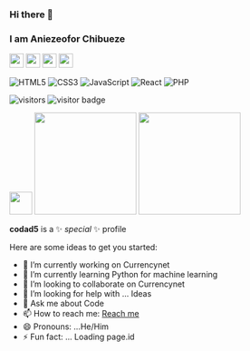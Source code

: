 ### Hi there 👋
### I am Aniezeofor Chibueze
<p>
<a href="https://twitter.com/blue_bueze"><img src="https://img.shields.io/badge/twitter-%231DA1F2.svg?&style=for-the-badge&logo=twitter&logoColor=white" height=25></a> 
<a href="https://instagram.com/Codad5_"><img src="https://img.shields.io/badge/Instagram-pink.svg?&style=for-the-badge&logo=instagram&logoColor=purple" height=25></a> 
<a href="https://dev.to/codad5"><img src="https://img.shields.io/badge/DEV.TO-%230A0A0A.svg?&style=for-the-badge&logo=dev-dot-to&logoColor=white" height=25></a>
<a href="https://YouTube.com/USER"><img src="https://img.shields.io/badge/-YouTube-red?&style=for-the-badge&logo=youtube&logoColor=white" height=25></a>
</p>


![HTML5](https://img.shields.io/badge/HTML5-E34F26?style=for-the-badge&logo=html5&logoColor=white)
![CSS3](https://img.shields.io/badge/CSS3-1572B6?style=for-the-badge&logo=css3&logoColor=white)
![JavaScript](https://img.shields.io/badge/JavaScript-F7DF1E?style=for-the-badge&logo=javascript&logoColor=black)
![React](https://img.shields.io/badge/React-20232A?style=for-the-badge&logo=react&logoColor=61DAFB)
![PHP](https://img.shields.io/badge/PHP-07405E?style=for-the-badge&logo=PHP&logoColor=white)

![visitors](https://visitor-badge.glitch.me/badge?page_id=page.id)
![visitor badge](https://visitor-badge.glitch.me/badge?page_id=melvinchia3636.visitor-badge)

<img height="40em" src="https://img.shields.io/badge/hello-There-brightgreen" />
<img height="180em" src="https://github-readme-stats.vercel.app/api?username=Codad5&show_icons=true&hide_border=true&&count_private=true&include_all_commits=true&theme=white" />
<img height="180em" src="https://github-readme-stats.vercel.app/api/top-langs/?username=codad5&layout=compact" />
<!-- <img height="180em" src="https://github-readme-stats.vercel.app/api/wakatime?username=codad5" /> -->


<!--START_SECTION:waka-->
<!--END_SECTION:waka-->


**codad5** is a ✨ _special_ ✨ profile 

Here are some ideas to get you started:

- 🔭 I’m currently working on Currencynet
- 🌱 I’m currently learning Python for machine learning
- 👯 I’m looking to collaborate on Currencynet
- 🤔 I’m looking for help with ... Ideas
- 💬 Ask me about Code
- 📫 How to reach me: <a href="https://wa.me/2348142572488?text=i am from github">Reach me</a>
- 😄 Pronouns: ...He/Him
- ⚡ Fun fact: ... Loading
page.id
